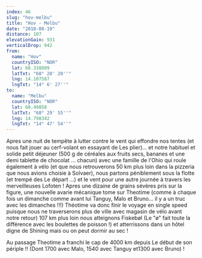 ```yaml
---
index: 46
slug: "hov-melbu"
title: "Hov - Melbu"
date: "2018-08-19"
distance: 107
elevationGain: 931
verticalDrop: 942
from:
  name: "Hov"
  countryISO: "NOR"
  lat: 68.338809
  latTxt: "68° 20' 20''"
  lng: 14.107587
  lngTxt: "14° 6' 27''"
to:
  name: "Melbu"
  countryISO: "NOR"
  lat: 68.49858
  latTxt: "68° 29' 55''"
  lng: 14.798342
  lngTxt: "14° 47' 54''"
---
```


Apres une nuit de tempête à lutter contre le vent qui effondre nos tentes (et nous fait jouer au cerf-volant en essayant de Les plier)... et notre habituel et solide petit déjeuner (500 g de céréales aux fruits secs, bananes et une demi tablette de chocolat ... chacun) avec une famille de l'Ohio qui roule également à vélo (et que nous retrouverons 50 km plus loin dans la pizzeria que nous avions choisie à Solvaer), nous partons péniblement sous la flotte (et trempé des Le départ ...) et le vent pour une autre journée à travers les merveilleuses Lofoten ! Apres une dizaine de grains sévères pris sur la figure, une nouvelle avarie mécanique tome sur Theotime (comme à chaque fois un dimanche comme avant lui Tanguy, Malo et Bruno... il y a un truc avec les dimanches !!!) Théotime va  donc finir le voyage en single speed puisque nous ne traverserons plus de ville avec magasin de vélo avant notre retour) 107 km plus loin nous atteignons Fiskebøl (Le "ø" fait toute la différence avec les boulettes de poisson !) et atterrissons dans un hôtel digne de Shining mais ou on peut dormir au sec !

Au passage Theotime a franchi le cap de 4000 km depuis Le début de son périple !! (Dont 1700 avec Malo, 1540 avec Tanguy et1300 avec Bruno) !
